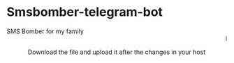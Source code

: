 # Smsbomber-telegram-bot
SMS Bomber for my family
<marquee>
  Hi babe
</marquee>
<center>
Download the file and upload it after the changes in your host
</center>
